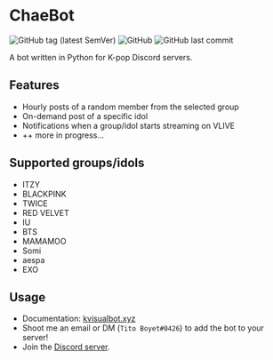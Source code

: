 # ChaeBot
![GitHub tag (latest SemVer)](https://img.shields.io/github/v/tag/kvdomingo/chaebot?logo=discord&style=for-the-badge)
![GitHub](https://img.shields.io/github/license/kvdomingo/chaebot?style=for-the-badge)
![GitHub last commit](https://img.shields.io/github/last-commit/kvdomingo/chaebot?style=for-the-badge)

A bot written in Python for K-pop Discord servers.

## Features
- Hourly posts of a random member from the selected group
- On-demand post of a specific idol
- Notifications when a group/idol starts streaming on VLIVE
- ++ more in progress... 

## Supported groups/idols
- ITZY
- BLACKPINK
- TWICE
- RED VELVET
- IU
- BTS
- MAMAMOO
- Somi
- aespa
- EXO

## Usage
- Documentation: [kvisualbot.xyz](https://kvisualbot.xyz)
- Shoot me an email or DM (`Tito Boyet#0426`) to add the bot to your server!
- Join the [Discord server](https://discord.gg/jQ5dpeN).
